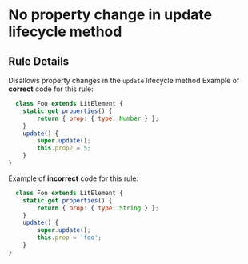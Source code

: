 # No property change in update lifecycle method
## Rule Details
Disallows property changes in the `update` lifecycle method
Example of **correct** code for this rule:

```js
  class Foo extends LitElement {
    static get properties() {
        return { prop: { type: Number } };
    }
    update() {
        super.update();
        this.prop2 = 5;
    }
}
```
Example of **incorrect** code for this rule:
```js
  class Foo extends LitElement {
    static get properties() {
        return { prop: { type: String } };
    }
    update() {
        super.update();
        this.prop = 'foo';
    }
}
```
